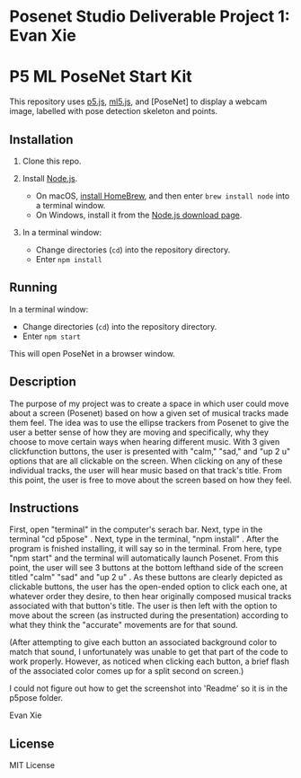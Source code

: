 # Posenet Studio Deliverable Project 1: Evan Xie

# P5 ML PoseNet Start Kit

This repository uses [p5.js](https://p5js.org), [ml5.js](https://ml5js.org), and [PoseNet] to display a webcam image, labelled with pose detection skeleton and points.

## Installation

1. Clone this repo.

2. Install [Node.js](https://nodejs.org). 
   - On macOS, [install HomeBrew](https://brew.sh), and then enter `brew install node` into a terminal window.
   - On Windows, install it from the [Node.js download page](https://nodejs.org/en/).

3. In a terminal window:
   - Change directories (`cd`) into the repository directory.
   - Enter `npm install`

## Running

In a terminal window:

- Change directories (`cd`) into the repository directory.
- Enter `npm start`

This will open PoseNet in a browser window.

## Description
 The purpose of my project was to create a space in which user could move about a screen (Posenet) based on how a given set of musical tracks made them feel. The idea was to use the ellipse trackers from Posenet to give the user a better sense of how they are moving and specifically, why they choose to move certain ways when hearing different music. With 3 given clickfunction buttons, the user is presented with "calm," "sad," and "up 2 u" options that are all clickable on the screen. When clicking on any of these individual tracks, the user will hear music based on that track's title. From this point, the user is free to move about the screen based on how they feel. 

 ## Instructions 
 First, open "terminal" in the computer's serach bar. Next, type in the terminal "cd p5pose" . Next, type in the terminal, "npm install" . After the program is fnished installing, it will say so in the terminal. From here, type "npm start" and the terminal will automatically launch Posenet. From this point, the user will see 3 buttons at the bottom lefthand side of the screen titled "calm" "sad" and "up 2 u" . As these buttons are clearly depicted as clickable buttons, the user has the open-ended option to click each one, at whatever order they desire, to then hear originally composed musical tracks associated with that button's title. The user is then left with the option to move about the screen (as instructed during the presentation) according to what they think the "accurate" movements are for that sound. 

 (After attempting to give each button an associated background color to match that sound, I unfortunately was unable to get that part of the code to work properly. However, as noticed when clicking each button, a brief flash of the associated color comes up for a split second on screen.)

 I could not figure out how to get the screenshot into 'Readme' so it is in the p5pose folder. 

 Evan Xie

## License

MIT License

